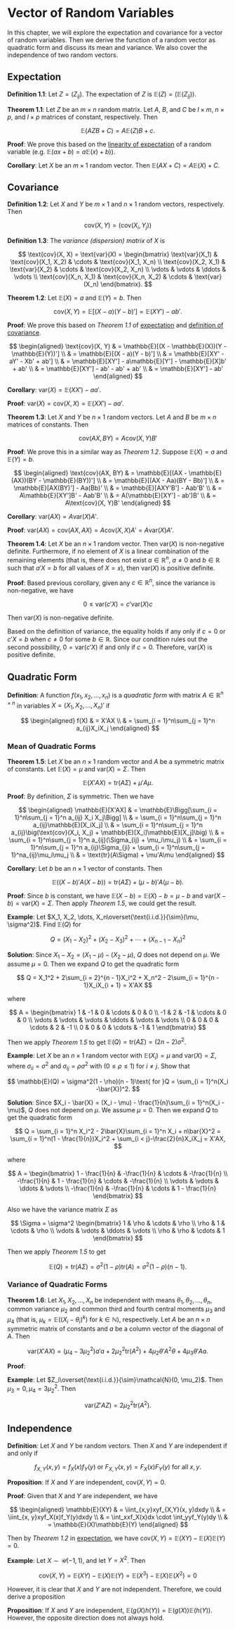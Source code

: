 # Vector of Random Variables

In this chapter, we will explore the expectation and covariance for a vector of random variables. Then we derive the function of a random vector as quadratic form and discuss its mean and variance. We also cover the independence of two random vectors.

## Expectation

**Definition 1.1**: Let $Z=(Z_{ij})$. The expectation of $Z$ is $\mathbb{E}(Z)=(\mathbb{E}(Z_{ij}))$.

**Theorem 1.1**: Let $Z$ be an $m\times n$ random matrix. Let $A$, $B$, and $C$ be $l\times m$, $n\times p$, and $l\times p$ matrices of constant, respectively. Then


$$
\mathbb{E}(AZB + C) = A\mathbb{E}(Z)B + c.
$$


**Proof**: We prove this based on the [linearity of expectation](https://brilliant.org/wiki/linearity-of-expectation/#:~:text=Linearity%20of%20expectation%20is%20the,of%20whether%20they%20are%20independent.) of a random variable (e.g. $\mathbb{E}(ax + b) = a\mathbb{E}(x) + b$)). 

**Corollary**: Let $X$ be an $m\times 1$ random vector. Then $\mathbb{E}(AX + C) = A\mathbb{E}(X) + C$.

## Covariance

**Definition 1.2**: Let $X$ and $Y$ be $m\times 1$ and $n\times 1$ random vectors, respectively. Then


$$
\text{cov}(X, Y) = (\text{cov}(X_i, Y_j))
$$


**Definition 1.3**: The *variance (dispersion) matrix* of $X$ is


$$
\text{cov}(X, X) = \text{var}(X) = \begin{bmatrix}
\text{var}(X_1) & \text{cov}(X_1, X_2) & \cdots & \text{cov}(X_1, X_n) \\
\text{cov}(X_2, X_1) & \text{var}(X_2) & \cdots & \text{cov}(X_2, X_n) \\
\vdots & \vdots & \ddots & \vdots \\
\text{cov}(X_n, X_1) & \text{cov}(X_n, X_2) & \cdots & \text{var}(X_n)
\end{bmatrix}.
$$


**Theorem 1.2**: Let $\mathbb{E}(X) = a$ and $\mathbb{E}(Y) = b$. Then


$$
\text{cov}(X, Y) = \mathbb{E}[(X - a)(Y - b)'] = \mathbb{E}(XY') - ab'.
$$


**Proof**: We prove this based on *Theorem 1.1* of [expectation](#expectation) and [definition of covariance](https://en.wikipedia.org/wiki/Covariance#Definition).


$$
\begin{aligned}
\text{cov}(X, Y) & = \mathbb{E}[(X - \mathbb{E}(X))(Y - \mathbb{E}(Y))'] \\
& = \mathbb{E}[(X - a)(Y - b)'] \\
& = \mathbb{E}[XY' - aY' - Xb' + ab'] \\
& = \mathbb{E}[XY'] - a\mathbb{E}[Y'] - \mathbb{E}[X]b' + ab' \\
& = \mathbb{E}[XY'] - ab' - ab' + ab' \\
& = \mathbb{E}[XY'] - ab'
\end{aligned}
$$


**Corollary**: $\text{var}(X) = \mathbb{E}(XX') - aa'$.

**Proof**: $\text{var}(X) = \text{cov}(X, X) = \mathbb{E}(XX') - aa'$.

**Theorem 1.3**: Let $X$ and $Y$ be $n\times 1$ random vectors. Let $A$ and $B$ be $m\times n$ matrices of constants. Then


$$
\text{cov}(AX, BY) = A\text{cov}(X, Y)B'
$$


**Proof**: We prove this in a similar way as *Theorem 1.2*. Suppose $\mathbb{E}(X) = a$ and $\mathbb{E}(Y) = b$.


$$
\begin{aligned}
\text{cov}(AX, BY) & = \mathbb{E}[(AX - \mathbb{E}(AX))(BY - \mathbb{E}(BY))'] \\
& = \mathbb{E}[(AX - Aa)(BY - Bb)'] \\
& = \mathbb{E}[AX(BY)'] - Aa(Bb)' \\
& = \mathbb{E}[AXY'B'] - Aab'B' \\
& = A\mathbb{E}[XY']B' - Aab'B' \\
& = A(\mathbb{E}[XY'] - ab')B' \\
& = A\text{cov}(X, Y)B'
\end{aligned}
$$


**Corollary**: $\text{var}(AX) = A\text{var}(X)A'$.

**Proof**: $\text{var}(AX) = \text{cov}(AX, AX) = A\text{cov}(X, X)A' = A\text{var}(X)A'$.

**Theorem 1.4**: Let $X$ be an $n\times 1$ random vector. Then $\text{var}(X)$ is non-negative definite. Furthermore, if no element of $X$ is a linear combination of the remaining elements (that is, there does not exist $a\in \mathbb{R}^n$, $a\neq 0$ and $b\in\mathbb{R}$ such that $a'X = b$ for all values of $X = x$), then $\text{var}(X)$ is positive definite.

**Proof**: Based previous corollary, given any $c\in \mathbb{R}^n$, since the variance is non-negative, we have


$$
0 \leq \text{var}(c'X) = c'\text{var}(X)c
$$


Then $\text{var}(X)$ is non-negative definite.

Based on the definition of variance, the equality holds if any only if $c = 0$ or $c'X = b$ when $c \neq 0$ for some $b\in \mathbb{R}$. Since our condition rules out the second possibility, $0 = \text{var}(c'X)$ if and only if $c = 0$. Therefore, $\text{var}(X)$ is positive definite.

## Quadratic Form

**Definition**: A function $f(x_1, x_2, \dots, x_n)$ is a *quadratic form* with matrix $A\in\mathbb{R}^{n\times n}$ in variables $X = (X_1, X_2, \dots, X_n)'$ if 


$$
\begin{aligned}
f(X) & = X'AX \\
& = \sum_{i = 1}^n\sum_{j = 1}^n a_{ij}X_iX_j
\end{aligned}
$$


### Mean of Quadratic Forms

**Theorem 1.5**: Let $X$ be an $n\times 1$ random vector and $A$ be a symmetric matrix of constants. Let $\mathbb{E}(X) = \mu$ and $\text{var}(X) = \Sigma$. Then


$$
\mathbb{E}(X'AX) = \text{tr}(A\Sigma) + \mu'A\mu.
$$


**Proof**: By definition, $\Sigma$ is symmetric. Then we have


$$
\begin{aligned}
\mathbb{E}[X'AX] & = \mathbb{E}\Bigg[\sum_{i = 1}^n\sum_{j = 1}^n a_{ij} X_i X_j\Bigg] \\
& = \sum_{i = 1}^n\sum_{j = 1}^n a_{ij}\mathbb{E}[X_iX_j] \\
& = \sum_{i = 1}^n\sum_{j = 1}^n a_{ij}\big(\text{cov}(X_i, X_j) + \mathbb{E}[X_i]\mathbb{E}[X_j]\big) \\
& = \sum_{i = 1}^n\sum_{j = 1}^n a_{ij}(\Sigma_{ij} + \mu_i\mu_j) \\
& = \sum_{i = 1}^n\sum_{j = 1}^n a_{ij}\Sigma_{ji} + \sum_{i = 1}^n\sum_{j = 1}^na_{ij}\mu_i\mu_j \\
& = \text{tr}(A\Sigma) + \mu'A\mu
\end{aligned}
$$


**Corollary**: Let $b$ be an $n\times 1$ vector of constants. Then


$$
\mathbb{E}((X - b)'A(X - b)) = \text{tr}(A\Sigma) + (\mu - b)'A(\mu - b).
$$


**Proof**: Since $b$ is constant, we have $\mathbb{E}(X - b) = \mathbb{E}(X) - b = \mu - b$ and $\text{var}(X - b) = \text{var}(X) = \Sigma$. Then apply *Theorem 1.5*, we could get the result.

**Example**: Let $X_1, X_2, \dots, X_n\overset{\text{i.i.d.}}{\sim}(\mu, \sigma^2)$. Find $\mathbb{E}(Q)$ for 


$$
Q = (X_1 - X_2)^2 + (X_2 - X_3)^2 + \cdots + (X_{n - 1} - X_n)^2
$$


**Solution**: Since $X_1 - X_2 = (X_1 - \mu) - (X_2 - \mu)$, $Q$ does not depend on $\mu$. We assume $\mu = 0$. Then we expand $Q$ to get the quadratic form


$$
Q = X_1^2 + 2\sum_{i = 2}^{n - 1}X_i^2 + X_n^2 - 2\sum_{i = 1}^{n - 1}X_iX_{i + 1} = X'AX
$$


where


$$
A = \begin{bmatrix}
1 & -1 & 0 & \cdots & 0 & 0 \\
-1 & 2 & -1 & \cdots & 0 & 0 \\
\vdots & \vdots & \vdots & \ddots & \vdots & \vdots \\
0 & 0 & 0 & \cdots & 2 & -1 \\
0 & 0 & 0 & \cdots & -1 & 1
\end{bmatrix}
$$


Then we apply *Theorem 1.5* to get $\mathbb{E}(Q) = \text{tr}(A\Sigma) = (2n - 2)\sigma^2$.

**Example**: Let $X$ be an $n\times 1$ random vector with $\mathbb{E}(X_i)=\mu$ and $\text{var}(X) = \Sigma$, where $\sigma_{ii} = \sigma^2$ and $\sigma_{ij} = \rho\sigma^2$ with ($0\leq \rho\leq 1$) for $i\neq j$. Show that


$$
\mathbb{E}(Q) = \sigma^2(1 - \rho)(n - 1)\text{ for }Q = \sum_{i = 1}^n(X_i -\bar{X})^2.
$$


**Solution**: Since $X_i - \bar{X} = (X_i - \mu) - \frac{1}{n}\sum_{i = 1}^n(X_i - \mu)$, $Q$ does not depend on $\mu$. We assume $\mu = 0$. Then we expand $Q$ to get the quadratic form


$$
Q = \sum_{i = 1}^n X_i^2 - 2\bar{X}\sum_{i = 1}^n X_i + n\bar{X}^2 = \sum_{i = 1}^n(1 - \frac{1}{n})X_i^2 + \sum_{i < j}-\frac{2}{n}X_iX_j = X'AX,
$$


where


$$
A = \begin{bmatrix}
1 - \frac{1}{n} & -\frac{1}{n} & \cdots & -\frac{1}{n} \\
-\frac{1}{n} & 1 - \frac{1}{n} & \cdots & -\frac{1}{n} \\
\vdots & \vdots & \ddots & \vdots \\
-\frac{1}{n} & -\frac{1}{n} & \cdots & 1 - \frac{1}{n}
\end{bmatrix}
$$
 

Also we have the variance matrix $\Sigma$ as


$$
\Sigma = \sigma^2 \begin{bmatrix}
1 & \rho & \cdots & \rho \\
\rho & 1 & \cdots & \rho \\
\vdots & \vdots & \ddots & \vdots \\
\rho & \rho & \cdots & 1
\end{bmatrix}
$$


Then we apply *Theorem 1.5* to get


$$
\mathbb{E}(Q) = \text{tr}(A\Sigma) = \sigma^2(1 - \rho)\text{tr}(A) = \sigma^2(1 - \rho)(n - 1).
$$


### Variance of Quadratic Forms

**Theorem 1.6**: Let $X_1, X_2, \dots, X_n$ be independent with means $\theta_1, \theta_2, \dots, \theta_n$, common variance $\mu_2$ and common third and fourth central moments $\mu_3$ and $\mu_4$ (that is, $\mu_k = \mathbb{E}((X_i - \theta_i)^k)$ for $k\in\mathbb{N}$), respectively. Let $A$ be an $n\times n$ symmetric matrix of constants and $a$ be a column vector of the diagonal of $A$. Then


$$
\text{var}(X'AX) = (\mu_4 - 3\mu_2^2)a'a + 2\mu_2^2\text{tr}(A^2) + 4\mu_2\theta'A^2\theta + 4\mu_3\theta'Aa.
$$


**Proof**: 

**Example**: Let $Z_i\overset{\text{i.i.d.}}{\sim}\mathcal{N}(0, \mu_2)$. Then $\mu_3 = 0, \mu_4 = 3\mu_2^2$. Then


$$
\text{var}(Z'AZ) = 2\mu_2^2\text{tr}(A^2).
$$


## Independence

**Definition**: Let $X$ and $Y$ be random vectors. Then $X$ and $Y$ are independent if and only if


$$
f_{X, Y}(x, y) = f_X(x)f_Y(y) \text{ or } F_{X, Y}(x, y) = F_X(x)F_Y(y) \text { for all }x, y.
$$


**Proposition**: If $X$ and $Y$ are independent, $\text{cov}(X, Y) = 0$.

**Proof**: Given that $X$ and $Y$ are independent, we have


$$
\begin{aligned}
\mathbb{E}(XY) & = \iint_{x,y}xyf_{X,Y}(x, y)dxdy \\
& = \iint_{x, y}xyf_X(x)f_Y(y)dxdy \\
& = \int_xxf_X(x)dx \cdot \int_yyf_Y(y)dy \\
& = \mathbb{E}(X)\mathbb{E}(Y)
\end{aligned}
$$


Then by *Theorem 1.2* in [expectation](#expectation), we have $\text{cov}(X, Y) = \mathbb{E}(XY) - \mathbb{E}(X)\mathbb{E}(Y) = 0$.

**Example**: Let $X\sim \mathcal{U}(-1, 1)$, and let $Y = X^2$. Then 


$$
\text{cov}(X, Y) = \mathbb{E}(XY) - \mathbb{E}(X)\mathbb{E}(Y) = \mathbb{E}(X^3) - \mathbb{E}(X)\mathbb{E}(X^2) = 0
$$


However, it is clear that $X$ and $Y$ are not independent. Therefore, we could derive a proposition

**Proposition**: If $X$ and $Y$ are independent, $\mathbb{E}(g(X)h(Y)) = \mathbb{E}(g(X))\mathbb{E}(h(Y))$. However, the opposite direction does not always hold.

